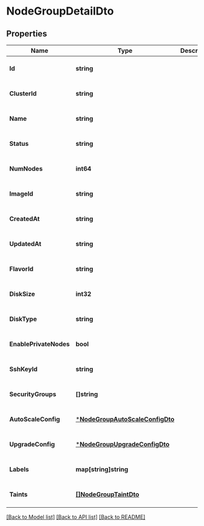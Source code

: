# NodeGroupDetailDto

## Properties
Name | Type | Description | Notes
------------ | ------------- | ------------- | -------------
**Id** | **string** |  | [optional] [default to null]
**ClusterId** | **string** |  | [optional] [default to null]
**Name** | **string** |  | [optional] [default to null]
**Status** | **string** |  | [optional] [default to null]
**NumNodes** | **int64** |  | [optional] [default to null]
**ImageId** | **string** |  | [optional] [default to null]
**CreatedAt** | **string** |  | [optional] [default to null]
**UpdatedAt** | **string** |  | [optional] [default to null]
**FlavorId** | **string** |  | [optional] [default to null]
**DiskSize** | **int32** |  | [optional] [default to null]
**DiskType** | **string** |  | [optional] [default to null]
**EnablePrivateNodes** | **bool** |  | [optional] [default to null]
**SshKeyId** | **string** |  | [optional] [default to null]
**SecurityGroups** | **[]string** |  | [optional] [default to null]
**AutoScaleConfig** | [***NodeGroupAutoScaleConfigDto**](NodeGroupAutoScaleConfigDto.md) |  | [optional] [default to null]
**UpgradeConfig** | [***NodeGroupUpgradeConfigDto**](NodeGroupUpgradeConfigDto.md) |  | [optional] [default to null]
**Labels** | **map[string]string** |  | [optional] [default to null]
**Taints** | [**[]NodeGroupTaintDto**](NodeGroupTaintDto.md) |  | [optional] [default to null]

[[Back to Model list]](../README.md#documentation-for-models) [[Back to API list]](../README.md#documentation-for-api-endpoints) [[Back to README]](../README.md)

